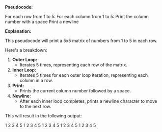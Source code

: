 **Pseudocode:**


For each row from 1 to 5:
For each column from 1 to 5:
Print the column number with a space
Print a newline

**Explanation:**

This pseudocode will print a 5x5 matrix of numbers from 1 to 5 in each row. 

Here's a breakdown:

1. **Outer Loop:**
   - Iterates 5 times, representing each row of the matrix.
2. **Inner Loop:**
   - Iterates 5 times for each outer loop iteration, representing each column in a row.
3. **Print:**
   - Prints the current column number followed by a space.
4. **Newline:**
   - After each inner loop completes, prints a newline character to move to the next row.

This will result in the following output:


1 2 3 4 5
1 2 3 4 5
1 2 3 4 5
1 2 3 4 5
1 2 3 4 5



